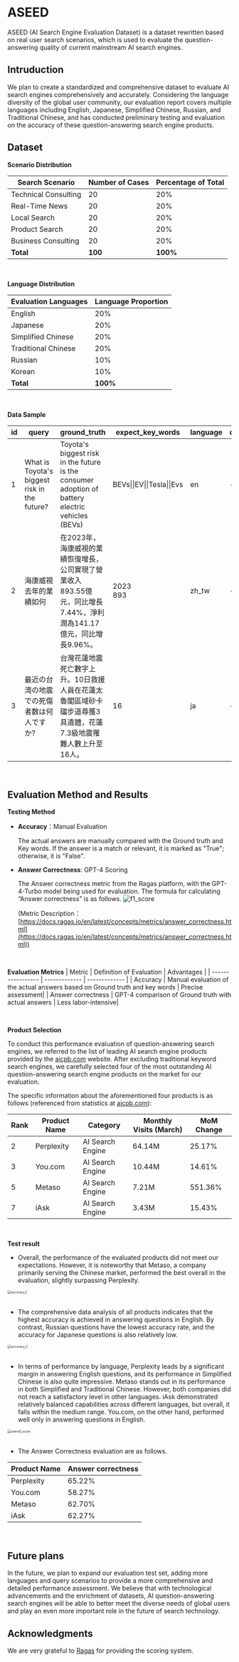 # ASEED

ASEED (AI Search Engine Evaluation Dataset) is a dataset rewritten based on real user search scenarios, which is used to evaluate the question-answering quality of current mainstream AI search engines.

## Intruduction

We plan to create a standardized and comprehensive dataset to evaluate AI search engines comprehensively and accurately. Considering the language diversity of the global user community, our evaluation report covers multiple languages including English, Japanese, Simplified Chinese, Russian, and Traditional Chinese, and has conducted preliminary testing and evaluation on the accuracy of these question-answering search engine products.

## Dataset

**Scenario Distribution**

|Search Scenario    | Number of Cases | Percentage of Total |
| ----------------- | ------------- | ------------- |
| Technical Consulting       | 20     | 20%   |
| Real-Time News       | 20     | 20%   |
| Local Search       | 20     | 20%   |
| Product Search       | 20     | 20%   |
| Business Consulting       | 20     | 20%   |
| **Total** | **100** | **100%** |

<br>

**Language Distribution**

| Evaluation Languages     |Language Proportion |
| ----------------- | ------------- |
| English       | 20%     |
| Japanese       | 20%     |
| Simplified Chinese       | 20%     |
| Traditional Chinese       | 20%     |
| Russian       | 10%     |
| Korean       | 10%     |
| **Total** | **100%** |


<br>

**Data Sample**

id|query|ground_truth|expect_key_words|language|description
---|---|---|---|---|---
1|What is Toyota's biggest risk in the future?|Toyota's biggest risk in the future is the consumer adoption of battery electric vehicles (BEVs)|BEVs\|\|EV\|\|Tesla\|\|Evs|en|-|
2|海康威視去年的業績如何|在2023年，海康威視的業績恢復增長，公司實現了營業收入893.55億元，同比增長7.44%，淨利潤為141.17億元，同比增長9.96%。|2023<br>893|zh_tw|-|
3|最近の台湾の地震での死傷者数は何人ですか?|台灣花蓮地震死亡數字上升。10日救援人員在花蓮太魯閣區域砂卡礑步道尋獲3具遺體，花蓮7.3級地震罹難人數上升至16人。|16|ja|-|

<br>

## Evaluation Method and Results

**Testing Method**
  - **Accuracy**：Manual Evaluation

    The actual answers are manually compared with the Ground truth and Key words. If the answer is a match or relevant, it is marked as "True"; otherwise, it is "False".
  
  - **Answer Correctness**: GPT-4 Scoring

    The Answer correctness metric from the Ragas platform, with the GPT-4-Turbo model being used for evaluation. The formula for calculating “Answer correctness” is as follows.
    <img src="./graphs/f1_score.png" alt="f1_score" />
    <br>

    (Metric Description：
    [https://docs.ragas.io/en/latest/concepts/metrics/answer_correctness.html](https://docs.ragas.io/en/latest/concepts/metrics/answer_correctness.html))

    <br>

**Evaluation Metrics**
| Metric     | Definition of Evaluation | Advantages |
| ----------------- | ------------- | ------------- |
| Accuracy       | Manual evaluation of the actual answers based on Ground truth and key words     | Precise assessment|
| Answer correctness        | GPT-4 comparison of Ground truth with actual answers     | Less labor-intensive|

<br>

**Product Selection**

To conduct this performance evaluation of question-answering search engines, we referred to the list of leading AI search engine products provided by the [aicpb.com](https://dnipkggqxh.feishu.cn/wiki/YTIUwM6Vmij4IQkSm9PctPWunIb) website. After excluding traditional keyword search engines, we carefully selected four of the most outstanding AI question-answering search engine products on the market for our evaluation.

The specific information about the aforementioned four products is as follows (referenced from statistics at [aicpb.com](https://dnipkggqxh.feishu.cn/wiki/YTIUwM6Vmij4IQkSm9PctPWunIb)):

| Rank | Product Name | Category | Monthly Visits (March) | MoM Change |
| --- | --- | --- | --- | --- |
| 2 | Perplexity | AI Search Engine | 64.14M | 25.17% |
| 3 | You.com | AI Search Engine | 10.44M | 14.61% |
| 5 | Metaso | AI Search Engine | 7.21M | 551.36% |
| 7 | iAsk | AI Search Engine | 3.43M | 15.43% |

<br>

**Test result**

- Overall, the performance of the evaluated products did not meet our expectations. However, it is noteworthy that Metaso, a company primarily serving the Chinese market, performed the best overall in the evaluation, slightly surpassing Perplexity.
<img src="./graphs/accuracy_1.png" alt="accuracy_1" style="zoom:50%;" />
<br>
<br>

- The comprehensive data analysis of all products indicates that the highest accuracy is achieved in answering questions in English. By contrast, Russian questions have the lowest accuracy rate, and the accuracy for Japanese questions is also relatively low.
<img src="./graphs/accuracy_2.png" alt="accuracy_2" style="zoom:50%;" />
<br>
<br>

- In terms of performance by language, Perplexity leads by a significant margin in answering English questions, and its performance in Simplified Chinese is also quite impressive. Metaso stands out in its performance in both Simplified and Traditional Chinese. However, both companies did not reach a satisfactory level in other languages. iAsk demonstrated relatively balanced capabilities across different languages, but overall, it falls within the medium range. You.com, on the other hand, performed well only in answering questions in English.
<img src="./graphs/overall_score.png" alt="overall_score" style="zoom:50%;" />
<br>
<br>

- The Answer Correctness evaluation are as follows.

| Product Name | Answer correctness |
| --- | --- |
| Perplexity | 65.22% |
| You.com | 58.27% |
| Metaso | 62.70% |
| iAsk | 62.27% |

<br>

## Future plans
In the future, we plan to expand our evaluation test set, adding more languages and query scenarios to provide a more comprehensive and detailed performance assessment. We believe that with technological advancements and the enrichment of datasets, AI question-answering search engines will be able to better meet the diverse needs of global users and play an even more important role in the future of search technology.
<br>

## Acknowledgments
We are very grateful to [Ragas](https://docs.ragas.io) for providing the scoring system.

